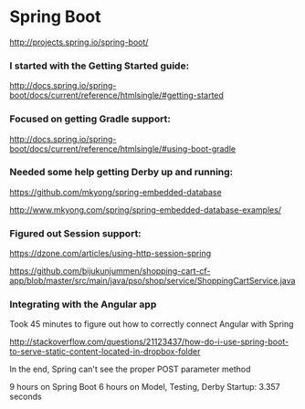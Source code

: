 # Spring Boot

http://projects.spring.io/spring-boot/

### I started with the Getting Started guide:

http://docs.spring.io/spring-boot/docs/current/reference/htmlsingle/#getting-started

### Focused on getting Gradle support:

http://docs.spring.io/spring-boot/docs/current/reference/htmlsingle/#using-boot-gradle

### Needed some help getting Derby up and running:

https://github.com/mkyong/spring-embedded-database

http://www.mkyong.com/spring/spring-embedded-database-examples/

### Figured out Session support:

https://dzone.com/articles/using-http-session-spring

https://github.com/bijukunjummen/shopping-cart-cf-app/blob/master/src/main/java/pso/shop/service/ShoppingCartService.java

### Integrating with the Angular app

Took 45 minutes to figure out how to correctly connect Angular with Spring
 
http://stackoverflow.com/questions/21123437/how-do-i-use-spring-boot-to-serve-static-content-located-in-dropbox-folder

In the end, Spring can't see the proper POST parameter method


9 hours on Spring Boot
6 hours on Model, Testing, Derby
Startup: 3.357 seconds
